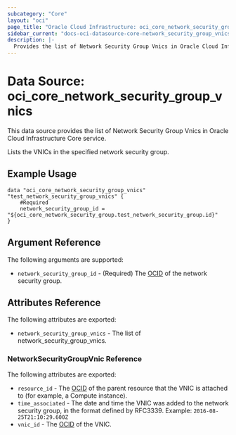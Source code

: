 ```yaml
---
subcategory: "Core"
layout: "oci"
page_title: "Oracle Cloud Infrastructure: oci_core_network_security_group_vnics"
sidebar_current: "docs-oci-datasource-core-network_security_group_vnics"
description: |-
  Provides the list of Network Security Group Vnics in Oracle Cloud Infrastructure Core service
---
```


# Data Source: oci_core_network_security_group_vnics
This data source provides the list of Network Security Group Vnics in Oracle Cloud Infrastructure Core service.

Lists the VNICs in the specified network security group.


## Example Usage

```hcl
data "oci_core_network_security_group_vnics" "test_network_security_group_vnics" {
	#Required
	network_security_group_id = "${oci_core_network_security_group.test_network_security_group.id}"
}
```

## Argument Reference

The following arguments are supported:

* `network_security_group_id` - (Required) The [OCID](https://docs.cloud.oracle.com/iaas/Content/General/Concepts/identifiers.htm) of the network security group.


## Attributes Reference

The following attributes are exported:

* `network_security_group_vnics` - The list of network_security_group_vnics.

### NetworkSecurityGroupVnic Reference

The following attributes are exported:

* `resource_id` - The [OCID](https://docs.cloud.oracle.com/iaas/Content/General/Concepts/identifiers.htm) of the parent resource that the VNIC is attached to (for example, a Compute instance). 
* `time_associated` - The date and time the VNIC was added to the network security group, in the format defined by RFC3339.  Example: `2016-08-25T21:10:29.600Z` 
* `vnic_id` - The [OCID](https://docs.cloud.oracle.com/iaas/Content/General/Concepts/identifiers.htm) of the VNIC.

